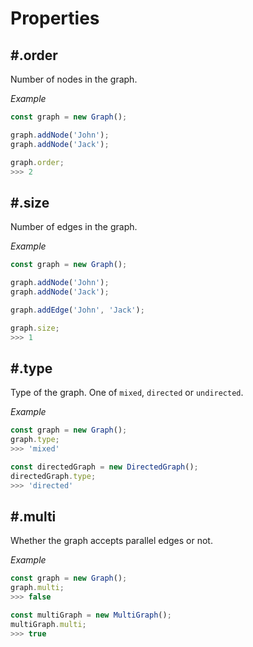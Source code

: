 # Properties

## #.order

Number of nodes in the graph.

*Example*

```js
const graph = new Graph();

graph.addNode('John');
graph.addNode('Jack');

graph.order;
>>> 2
```

## #.size

Number of edges in the graph.

*Example*

```js
const graph = new Graph();

graph.addNode('John');
graph.addNode('Jack');

graph.addEdge('John', 'Jack');

graph.size;
>>> 1
```

## #.type

Type of the graph. One of `mixed`, `directed` or `undirected`.

*Example*

```js
const graph = new Graph();
graph.type;
>>> 'mixed'

const directedGraph = new DirectedGraph();
directedGraph.type;
>>> 'directed'
```

## #.multi

Whether the graph accepts parallel edges or not.

*Example*

```js
const graph = new Graph();
graph.multi;
>>> false

const multiGraph = new MultiGraph();
multiGraph.multi;
>>> true
```
